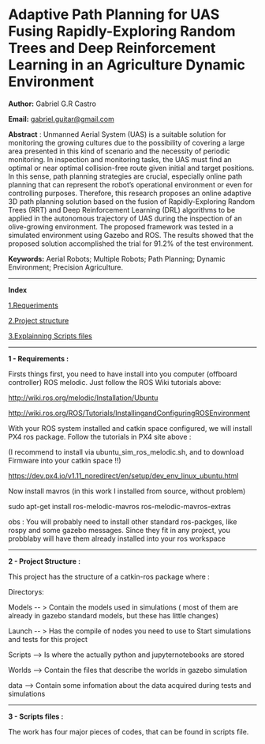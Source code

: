 # Adaptive Path Planning for UAS Fusing Rapidly-Exploring Random Trees and Deep Reinforcement Learning in an Agriculture Dynamic Environment

**Author:** Gabriel G.R Castro

**Email:** gabriel.guitar@gmail.com

**Abstract** : Unmanned Aerial System (UAS) is a suitable solution for monitoring the growing cultures due to the possibility of covering a large area presented in this kind of scenario and the necessity of periodic monitoring. In inspection and monitoring tasks, the UAS must find an optimal or near optimal collision-free route given initial and target positions. In this sense, path planning strategies are crucial, especially online path planning that can represent the robot’s operational environment or even for controlling purposes. Therefore, this research proposes an online adaptive 3D path planning
solution based on the fusion of Rapidly-Exploring Random Trees (RRT) and Deep Reinforcement Learning (DRL) algorithms to be applied in the autonomous trajectory of UAS during the inspection of an olive-growing environment. The proposed framework was tested in a simulated environment
using Gazebo and ROS. The results showed that the proposed solution accomplished the trial for 91.2% of the test environment.

**Keywords:** Aerial Robots; Multiple Robots; Path Planning; Dynamic Environment; Precision Agriculture.

____________________________________________________________________________________________________________________________________________________

**Index** 

[1.Requeriments](#requeriments)

[2.Project structure](#structure)

[3.Explainning Scripts files](#scripts)
___________________________________________________________________________________________________________________________________________________


**1 - Requirements :**  <a name="requeriments"></a>

Firsts things first, you need to have install into you computer (offboard controller) ROS melodic. Just follow the ROS Wiki tutorials above: 

http://wiki.ros.org/melodic/Installation/Ubuntu

http://wiki.ros.org/ROS/Tutorials/InstallingandConfiguringROSEnvironment

With your ROS system installed and catkin space configured, we will install PX4 ros package. Follow the tutorials in PX4 site above : 

(I recommend to install via ubuntu_sim_ros_melodic.sh, and to download Firmware into your catkin space !!)

https://dev.px4.io/v1.11_noredirect/en/setup/dev_env_linux_ubuntu.html

Now install mavros (in this work I installed from source, without problem)

sudo apt-get install ros-melodic-mavros ros-melodic-mavros-extras

obs : You will probably need to install other standard ros-packges, like rospy and some gazebo messages. Since they fit in any project, you probblaby will have them already installed into your ros workspace 

_____________________________________________________________________________________________________________________________________________________

**2 - Project Structure :**  <a name="structure"></a>

This project has the structure of a catkin-ros package where : 

Directorys:

Models -- >  Contain the models used in simulations ( most of them are already in gazebo standard models, but these has little changes)

Launch -- >  Has the compile of nodes you need to use to Start simulations and tests for this project

Scripts -->  Is where the actually python and jupyternotebooks are stored

Worlds  -->  Contain the files that describe the worlds in gazebo simulation

data    -->  Contain some infomation about the data acquired during tests and simulations

______________________________________________________________________________________________________________________________________________________

**3 - Scripts files :**  <a name="scripts"></a>

The work has four major pieces of codes, that can be found in scripts file. 


